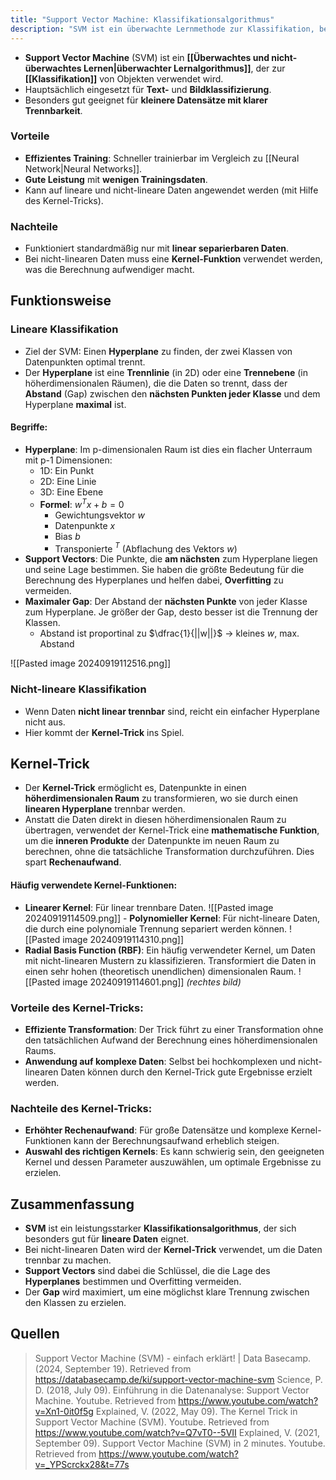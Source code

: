 ```yaml
---
title: "Support Vector Machine: Klassifikationsalgorithmus"
description: "SVM ist ein überwachte Lernmethode zur Klassifikation, besonders für kleine Datensätze. Sie findet einen optimalen Hyperplane zur Trennung von Klassen, verwendet Kernel-Trick für nicht-lineare Daten und maximiert den Gap für bessere Generalisierung."
---
```


- **Support Vector Machine** (SVM) ist ein **[[Überwachtes und nicht-überwachtes Lernen|überwachter Lernalgorithmus]]**, der zur **[[Klassifikation]]** von Objekten verwendet wird. 
- Hauptsächlich eingesetzt für **Text-** und **Bildklassifizierung**.
- Besonders gut geeignet für **kleinere Datensätze mit klarer Trennbarkeit**.

### Vorteile
- **Effizientes Training**: Schneller trainierbar im Vergleich zu [[Neural Network|Neural Networks]]. 
- **Gute Leistung** mit **wenigen Trainingsdaten**. 
- Kann auf lineare und nicht-lineare Daten angewendet werden (mit Hilfe des Kernel-Tricks). 

### Nachteile 
- Funktioniert standardmäßig nur mit **linear separierbaren Daten**.
- Bei nicht-linearen Daten muss eine **Kernel-Funktion** verwendet werden, was die Berechnung aufwendiger macht.

## Funktionsweise

### Lineare Klassifikation
- Ziel der SVM: Einen **Hyperplane** zu finden, der zwei Klassen von Datenpunkten optimal trennt.
- Der **Hyperplane** ist eine **Trennlinie** (in 2D) oder eine **Trennebene** (in höherdimensionalen Räumen), die die Daten so trennt, dass der **Abstand** (Gap) zwischen den **nächsten Punkten jeder Klasse** und dem Hyperplane **maximal** ist.

#### Begriffe:
- **Hyperplane**: Im p-dimensionalen Raum ist dies ein flacher Unterraum mit p-1 Dimensionen:
	 - 1D: Ein Punkt
	 - 2D: Eine Linie
	- 3D: Eine Ebene
	- **Formel**: $w^Tx+b=0$
		- Gewichtungsvektor $w$
		- Datenpunkte $x$
		- Bias $b$
		- Transponierte $^T$ (Abflachung des Vektors $w$)
- **Support Vectors**: Die Punkte, die **am nächsten** zum Hyperplane liegen und seine Lage bestimmen. Sie haben die größte Bedeutung für die Berechnung des Hyperplanes und helfen dabei, **Overfitting** zu vermeiden.
- **Maximaler Gap**: Der Abstand der **nächsten Punkte** von jeder Klasse zum Hyperplane. Je größer der Gap, desto besser ist die Trennung der Klassen.
	- Abstand ist proportinal zu $\dfrac{1}{||w||}$ -> kleines $w$, max. Abstand

![[Pasted image 20240919112516.png]]

### Nicht-lineare Klassifikation
- Wenn Daten **nicht linear trennbar** sind, reicht ein einfacher Hyperplane nicht aus.
- Hier kommt der **Kernel-Trick** ins Spiel.

## Kernel-Trick
- Der **Kernel-Trick** ermöglicht es, Datenpunkte in einen **höherdimensionalen Raum** zu transformieren, wo sie durch einen **linearen Hyperplane** trennbar werden.
- Anstatt die Daten direkt in diesen höherdimensionalen Raum zu übertragen, verwendet der Kernel-Trick eine **mathematische Funktion**, um die **inneren Produkte** der Datenpunkte im neuen Raum zu berechnen, ohne die tatsächliche Transformation durchzuführen. Dies spart **Rechenaufwand**.

#### Häufig verwendete Kernel-Funktionen:
- **Linearer Kernel**: Für linear trennbare Daten.
![[Pasted image 20240919114509.png]]  - **Polynomieller Kernel**: Für nicht-lineare Daten, die durch eine polynomiale Trennung separiert werden können.
![[Pasted image 20240919114310.png]]
- **Radial Basis Function (RBF)**: Ein häufig verwendeter Kernel, um Daten mit nicht-linearen Mustern zu klassifizieren. Transformiert die Daten in einen sehr hohen (theoretisch unendlichen) dimensionalen Raum.
![[Pasted image 20240919114601.png]]
*(rechtes bild)*


### Vorteile des Kernel-Tricks:
- **Effiziente Transformation**: Der Trick führt zu einer Transformation ohne den tatsächlichen Aufwand der Berechnung eines höherdimensionalen Raums.
- **Anwendung auf komplexe Daten**: Selbst bei hochkomplexen und nicht-linearen Daten können durch den Kernel-Trick gute Ergebnisse erzielt werden.

### Nachteile des Kernel-Tricks:
- **Erhöhter Rechenaufwand**: Für große Datensätze und komplexe Kernel-Funktionen kann der Berechnungsaufwand erheblich steigen.
- **Auswahl des richtigen Kernels**: Es kann schwierig sein, den geeigneten Kernel und dessen Parameter auszuwählen, um optimale Ergebnisse zu erzielen.

## Zusammenfassung
- **SVM** ist ein leistungsstarker **Klassifikationsalgorithmus**, der sich besonders gut für **lineare Daten** eignet.
- Bei nicht-linearen Daten wird der **Kernel-Trick** verwendet, um die Daten trennbar zu machen.
- **Support Vectors** sind dabei die Schlüssel, die die Lage des **Hyperplanes** bestimmen und Overfitting vermeiden.
- Der **Gap** wird maximiert, um eine möglichst klare Trennung zwischen den Klassen zu erzielen.
  
## Quellen

> Support Vector Machine (SVM) - einfach erklärt! | Data Basecamp. (2024, September 19). Retrieved from https://databasecamp.de/ki/support-vector-machine-svm
> Science, P. D. (2018, July 09). Einführung in die Datenanalyse: Support Vector Machine. Youtube. Retrieved from https://www.youtube.com/watch?v=Xn1-0it0f5g 
> Explained, V. (2022, May 09). The Kernel Trick in Support Vector Machine (SVM). Youtube. Retrieved from https://www.youtube.com/watch?v=Q7vT0--5VII
> Explained, V. (2021, September 09). Support Vector Machine (SVM) in 2 minutes. Youtube. Retrieved from https://www.youtube.com/watch?v=_YPScrckx28&t=77s